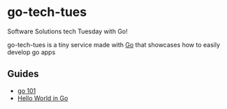 # go-tech-tues

Software Solutions tech Tuesday with Go!

go-tech-tues is a tiny service made with [Go](https://golang.org) that showcases how to easily develop go apps

## Guides

- [go 101](docs/go-101.md)
- [Hello World in Go](docs/go-hello-world.md)
